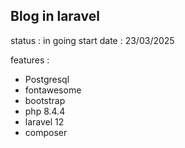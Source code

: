 ## Blog in laravel

status : in going
start date : 23/03/2025

features :

- Postgresql
- fontawesome
- bootstrap
- php 8.4.4
- laravel 12
- composer
